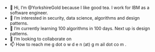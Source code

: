 - 👋 Hi, I’m @YorkshireGold because I like good tea. I work for IBM as a software engineer.
- 👀 I’m interested in security, data science, algorithms and design patterns.
- 🌱 I’m currently learning 100 algorithms in 100 days. Next up is design patterns.
- 💞️ I’m looking to collaborate on 
- 📫 How to reach me g dot o w d e n (at) g m ail dot co m .

<!---
YorkshireGold/YorkshireGold is a ✨ special ✨ repository because its `README.md` (this file) appears on your GitHub profile.
You can click the Preview link to take a look at your changes.
--->
